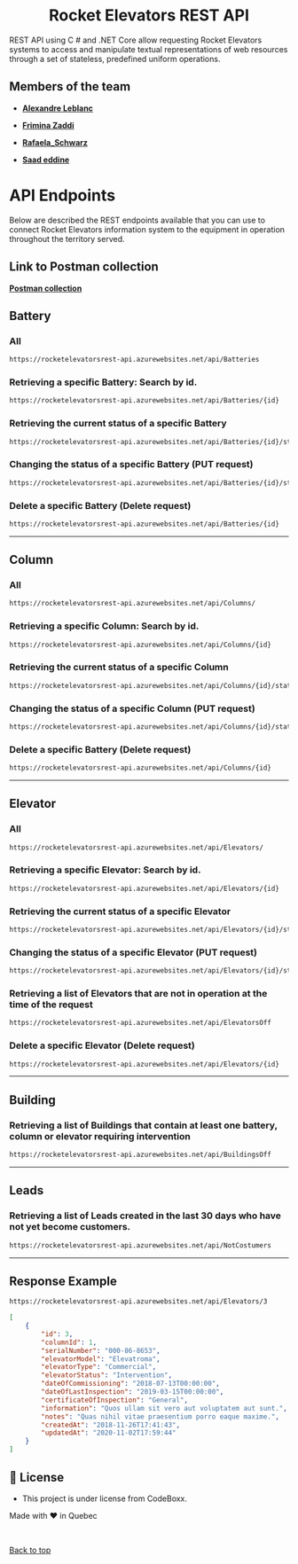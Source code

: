 <h1 align="center"> Rocket Elevators REST API </h1>

REST API using C # and .NET Core allow requesting Rocket Elevators systems to access and manipulate textual representations of web resources through a set of stateless, predefined uniform operations.

## Members of the team

- **[Alexandre Leblanc](https://github.com/CptnWookie)**

- **[Frimina Zaddi](https://github.com/frimina)**

- **[Rafaela_Schwarz](https://github.com/rafa-3111)**

- **[Saad eddine](https://github.com/saadeddinne)**

# API Endpoints

Below are described the REST endpoints available that you can use to connect Rocket Elevators information system to the equipment in operation throughout the territory served.

## Link to Postman collection

**[Postman collection](https://www.getpostman.com/collections/e57cf0ec133b2d6e844e)**

## Battery

### All

```html
https://rocketelevatorsrest-api.azurewebsites.net/api/Batteries
```

### Retrieving a specific Battery: Search by id.

```html
https://rocketelevatorsrest-api.azurewebsites.net/api/Batteries/{id}
```

### Retrieving the current status of a specific Battery

```html
https://rocketelevatorsrest-api.azurewebsites.net/api/Batteries/{id}/status
```

### Changing the status of a specific Battery (PUT request)

```html
https://rocketelevatorsrest-api.azurewebsites.net/api/Batteries/{id}/status
```

### Delete a specific Battery (Delete request)

```html
https://rocketelevatorsrest-api.azurewebsites.net/api/Batteries/{id}
```

<hr>

## Column

### All

```html
https://rocketelevatorsrest-api.azurewebsites.net/api/Columns/
```

### Retrieving a specific Column: Search by id.

```html
https://rocketelevatorsrest-api.azurewebsites.net/api/Columns/{id}
```

### Retrieving the current status of a specific Column

```html
https://rocketelevatorsrest-api.azurewebsites.net/api/Columns/{id}/status
```

### Changing the status of a specific Column (PUT request)

```html
https://rocketelevatorsrest-api.azurewebsites.net/api/Columns/{id}/status
```

### Delete a specific Battery (Delete request)

```html
https://rocketelevatorsrest-api.azurewebsites.net/api/Columns/{id}
```

<hr>

## Elevator

### All

```html
https://rocketelevatorsrest-api.azurewebsites.net/api/Elevators/
```

### Retrieving a specific Elevator: Search by id.

```html
https://rocketelevatorsrest-api.azurewebsites.net/api/Elevators/{id}
```

### Retrieving the current status of a specific Elevator

```html
https://rocketelevatorsrest-api.azurewebsites.net/api/Elevators/{id}/status
```

### Changing the status of a specific Elevator (PUT request)

```html
https://rocketelevatorsrest-api.azurewebsites.net/api/Elevators/{id}/status
```

### Retrieving a list of Elevators that are not in operation at the time of the request

```html
https://rocketelevatorsrest-api.azurewebsites.net/api/ElevatorsOff
```

### Delete a specific Elevator (Delete request)

```html
https://rocketelevatorsrest-api.azurewebsites.net/api/Elevators/{id}
```

<hr>

## Building

### Retrieving a list of Buildings that contain at least one battery, column or elevator requiring intervention

```html
https://rocketelevatorsrest-api.azurewebsites.net/api/BuildingsOff
```

<hr>

## Leads

### Retrieving a list of Leads created in the last 30 days who have not yet become customers.

```html
https://rocketelevatorsrest-api.azurewebsites.net/api/NotCostumers
```

<hr>

## Response Example

```html
https://rocketelevatorsrest-api.azurewebsites.net/api/Elevators/3
```

```json
[
	{
		"id": 3,
		"columnId": 1,
		"serialNumber": "000-86-8653",
		"elevatorModel": "Elevatroma",
		"elevatorType": "Commercial",
		"elevatorStatus": "Intervention",
		"dateOfCommissioning": "2018-07-13T00:00:00",
		"dateOfLastInspection": "2019-03-15T00:00:00",
		"certificateOfInspection": "General",
		"information": "Quos ullam sit vero aut voluptatem aut sunt.",
		"notes": "Quas nihil vitae praesentium porro eaque maxime.",
		"createdAt": "2018-11-26T17:41:43",
		"updatedAt": "2020-11-02T17:59:44"
	}
]
```

## :memo: License

- This project is under license from CodeBoxx.

Made with ❤️ in Quebec

&#xa0;

<a href="#top">Back to top</a>
